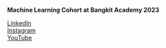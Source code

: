 **Machine Learning Cohort at Bangkit Academy 2023**

[LinkedIn](https://www.linkedin.com/in/riza-nursyah-31a6a7221/)  
[Instagram](https://www.instagram.com/rizanss_/)  
[YouTube](https://www.youtube.com/channel/UCudP1etTERfCmqRvLUw8xuw)  
